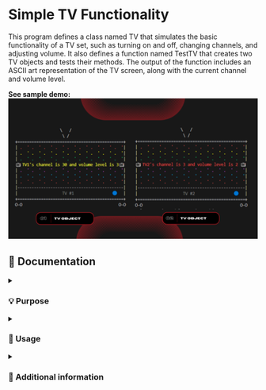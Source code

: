 # Simple TV Functionality
This program defines a class named TV that simulates the basic functionality of a TV set, such as turning on and off, changing channels, and adjusting volume. It also defines a function named TestTV that creates two TV objects and tests their methods. The output of the function includes an ASCII art representation of the TV screen, along with the current channel and volume level.

**See sample demo:** <br>
![img](tv-demo.png)

## 📄 Documentation 
<details><summary><h3> 💡 Purpose </h3></summary>

-----

The objective of this program is to demonstrate the basic concepts of object-oriented programming in Python. Using the TV class to encapsulate the TV's state and behavior, we can create multiple TV objects and control their state independently.
</details>

<details><summary><h3> 🤔 Usage </h3></summary>

-----

1. To use this program, simply run the TestTV() function in a Python environment. This will create two TV objects, set their state (channel and volume), and display their state as ASCII art in the terminal.

or

1. Fork this repository 
2. Once the repository has been forked, you can clone the repository to your local machine using the `git clone` command followed by the repository URL.
3. Once the repository is cloned, navigate to the directory of the cloned repository using the `cd` command.
4. Now you can work with the files in the cloned repository.
5. If you want to keep your fork in sync with this repository, you can use the `git fetch` and `git merge` commands to pull in changes and merge them into your local copy.

**Reminders:**
> This is a simple implementation of a TV remote control, and it can be extended to include more features, such as a program guide, parental control, and input selection.
</details>

<details><summary><h3> 🔰 Additional information </h3></summary>

-----

**Program: Simple Calculator**
<br>
````
Help on TV in module __main__ object:

class TV(builtins.object)
 |  TV() -> None
 |
 |  #define a class named TV
 |
 |  Methods defined here:
 |
 |  __init__(self) -> None
 |      Initialize a default TV object
 |
 |  channeDown(self) -> None
 |      Decreases the channel number by 1
 |
 |  channeUp(self) -> None
 |      Increases the channel number by 1
 |
 |  getChannel(self)
 |      Gets the channel of the TV and returns an int representing the current channel for this TV
 |
 |  getVolume(self)
 |      Gets the volume level of the TV and returns an int representing the current volume for this TV
 |
 |  setChannel(self, channel) -> None
 |      Sets the new channel for this TV
 |
 |  turnOff(self) -> None                                                                                                                           
 |      Turns off te TV                                                                                                                             
 |
 |  turnOn(self) -> None
 |      Turns on the TV
 |
 |  volumeDown(self) -> None
 |      Decreases the volume level  by 1
 |
 |  volumeUp(self) -> None
 |      Increases the volume level by 1
 |
 |  ----------------------------------------------------------------------
 |  Data descriptors defined here:
 |
 |  __dict__
 |      dictionary for instance variables (if defined)
 |
 |  __weakref__
 |      list of weak references to the object (if defined)
 
Help on function TestTV in module __main__:

TestTV()
    Test the methods for each TV object
